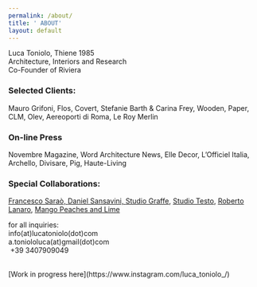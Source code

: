 ```yaml
---
permalink: /about/
title: ' ABOUT'
layout: default
---
```

Luca Toniolo, Thiene 1985 <br>
Architecture, Interiors and Research <br>
Co-Founder of Riviera <br>

### Selected Clients:

Mauro Grifoni, Flos, Covert, Stefanie Barth & Carina Frey, Wooden, Paper, CLM, Olev, Aereoporti di Roma, Le Roy Merlin

### On-line Press

Novembre Magazine, Word Architecture News, Elle Decor, L’Officiel Italia, Archello, Divisare, Pig, Haute-Living

### Special Collaborations:

[Francesco Saraò, ](http://referentz.tumblr.com)[Daniel Sansavini, ](http://www.danielsansavini.com)[Studio Graffe](http://studiograffe.com), [Studio Testo](http://www.studiotesto.com), [Roberto Lanaro](http://www.robertolanaro.it/casa-del-medico/), [Mango Peaches and Lime](https://www.mangopeachesandlime.com)

for all inquiries: <br> info(at)lucatoniolo(dot)com <br> a.toniololuca(at)gmail(dot)com <br> \+39 3407909049

<br>
[Work in progress here](https://www.instagram.com/luca_toniolo_/)
